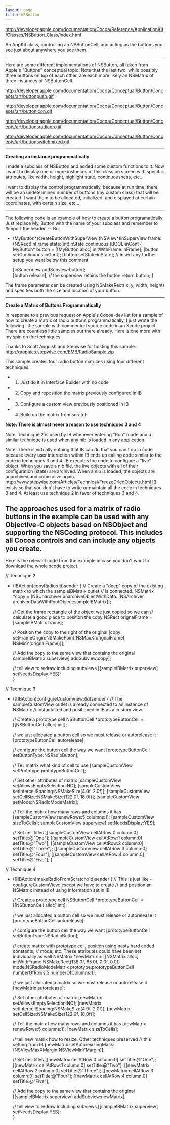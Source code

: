 ```yaml
---
layout: page
title: NSButton
---
```


http://developer.apple.com/documentation/Cocoa/Reference/ApplicationKit/Classes/NSButton_Class/index.html

An AppKit class, controlling an NSButtonCell, and acting as the buttons you see just about anywhere you see them.

----
Here are some different implementations of NSButton, all taken from Apple's "Buttons" conceptual topic. Note that the last two, while possibly three buttons on top of each other, are each more likely an NSMatrix of three instances of NSButtonCell.

http://developer.apple.com/documentation/Cocoa/Conceptual/Button/Concepts/art/buttonpush.gif

http://developer.apple.com/documentation/Cocoa/Conceptual/Button/Concepts/art/buttonicon.gif

http://developer.apple.com/documentation/Cocoa/Conceptual/Button/Concepts/art/buttonsradioon.gif

http://developer.apple.com/documentation/Cocoa/Conceptual/Button/Concepts/art/buttonswitchmixed.gif

----

**Creating an instance programmatically**

I made a subclass of NSButton and added some custom functions to it. Now I want to display one or more instances of this class on screen with specific attributes, like width, height, highlight state, continuousness, etc...

I want to display the control programmatically, because at run time, there will be an undetermined number of buttons (my custom class) that will be created. I want them to be allocated, initialized, and displayed at certain coordinates, with certain size, etc...

----

The following code is an example of how to create a button programatically.  Just replace My_Button with the name of your subclass and remember to #import the header.   -- Bo

    
- (MyButton*)createButtonWithSuperView:(NSView*)inSuperView frame:(NSRect)inFrame state:(int)inState continuous:(BOOL)inCont
{
	MyButton* button = [[MyButton alloc] initWithFrame:inFrame];
	[button setContinuous:inCont];
	[button setState:inState];
	// insert any further setup you want below this comment
	
	[inSuperView addSubview:button];  
	[button release];  // the superview retains the button
	return button;
}


The frame parameter can be created using NSMakeRect( x, y, width, height) and specifies both the size and location of your button.

----
**Create a Matrix of Buttons Programmatically**

In response to a previous request on Apple's Cocoa-dev list for a sample of how to create a matrix of radio buttons programmatically, I just wrote the following little sample with commented source code in an Xcode project.  There are countless little samples out there already. Here is one more with my spin on the techniques.

Thanks to Scott Anguish and Stepwise for hosting this sample: http://graphics.stepwise.com/EMB/RadioSample.zip

This sample creates four radio button matrices using four different techniques:

* 1) Just do it in Interface Builder with no code
* 2) Copy and reposition the matrix previously configured in IB
* 3) Configure a custom view previously positioned in IB
* 4) Build up the matrix from scratch
 
**Note: There is almost never a reason to use techniques 3 and 4**

Note: Technique 2 is used by IB whenever entering "Run" mode and a similar technique is used when any nib is loaded in any application.

Note: There is virtually nothing that IB can do that you can't do in code because every user interaction within IB ends up calling code similar to the code in techniques 3 and 4. IB executes the code to configure a "live" object.  When you save a nib file, the live objects with all of their configuration (state) are archived.  When a nib is loaded, the objects are unarchived and come alive again. http://www.stepwise.com/Articles/Technical/FreezeDriedObjects.html IB exists so that you don't have to write or maintain all the code in techniques 3 and 4.  At least use technique 2 in favor of techniques 3 and 4.

The approaches used for a matrix of radio buttons in the example can be used with any Objective-C objects based on NSObject and supporting the NSCoding protocol.  This includes all Cocoa controls and can include any objects you create.
----
Here is the relevant code from the example in case you don't want to download the whole xcode project.
    
// Technique 2
- (IBAction)copyRadio:(id)sender
{ // Create a "deep" copy of the existing matrix to which the sampleIBMatrix outlet 
  // is connected.
  NSMatrix *copy = [NSUnarchiver unarchiveObjectWithData:
    [NSArchiver archivedDataWithRootObject:sampleIBMatrix]];
    
  // Get the frame rectangle of the object we just copied so we can
  // calculate a good place to position the copy
  NSRect   orignalFrame = [sampleIBMatrix frame];
  
  // Position the copy to the right of the original
  [copy setFrameOrigin:NSMakePoint(NSMaxX(orignalFrame), NSMinY(orignalFrame))]; 
  
  // Add the copy to the same view that contains the original
  sampleIBMatrix superview] addSubview:copy];
  
  // tell view to redraw including subviews
  [[sampleIBMatrix superview] setNeedsDisplay:YES];    
}

    
// Technique 3
- ([[IBAction)configureCustomView:(id)sender
{ // The sampleCustomView outlet is already connected to an instance of NSMatrix
  // instantaited and positioned in IB as a custom view.
  
  // Create a prototype cell
  NSButtonCell   *prototypeButtonCell = [[NSButtonCell alloc] init];
  
  // we just allocated a button cell so we must release or autorelease it
  [prototypeButtonCell autorelease];
  
  // configure the button cell the way we want
  [prototypeButtonCell setButtonType:NSRadioButton];
  
  // Tell matrix what kind of cell to use
  [sampleCustomView setPrototype:prototypeButtonCell];
  
  // Set other attributes of matrix
  [sampleCustomView setAllowsEmptySelection:NO];
  [sampleCustomView setIntercellSpacing:NSMakeSize(4.0f, 2.0f)];
  [sampleCustomView setCellSize:NSMakeSize(122.0f, 18.0f)];
  [sampleCustomView setMode:NSRadioModeMatrix];
  
  // Tell the matrix how many rows and columns it has
  [sampleCustomView renewRows:5 columns:1];
  [sampleCustomView sizeToCells];
  sampleCustomView superview] setNeedsDisplay:YES];
  
  // Set cell titles
  [[sampleCustomView cellAtRow:0 column:0] setTitle:@"One"];
  [[sampleCustomView cellAtRow:1 column:0] setTitle:@"Two"];
  [[sampleCustomView cellAtRow:2 column:0] setTitle:@"Three"];
  [[sampleCustomView cellAtRow:3 column:0] setTitle:@"Four"];
  [[sampleCustomView cellAtRow:4 column:0] setTitle:@"Five"];
}

    
// Technique 4
- ([[IBAction)makeRadioFromScratch:(id)sender
{ // This is just like -configureCustomView: except we have to create
  // and position an NSMatrix instead of using information set in IB

  // Create a prototype cell
  NSButtonCell   *prototypeButtonCell = [[NSButtonCell alloc] init];
  
  // we just allocated a button cell so we must release or autorelease it
  [prototypeButtonCell autorelease];
  
  // configure the button cell the way we want
  [prototypeButtonCell setButtonType:NSRadioButton];
  
  // create matrix with prototype cell, position using nasty hard coded constants, 
  // mode, etc.  These attributes could have been set individually as well
  NSMatrix       *newMatrix = [[NSMatrix alloc] 
    initWithFrame:NSMakeRect(138.0f, 85.0f, 0.0f, 0.0f)
    mode:NSRadioModeMatrix
    prototype:prototypeButtonCell 
    numberOfRows:5 
    numberOfColumns:1];
    
  // we just allocated a matrix so we must release or autorelease it
  [newMatrix autorelease];

  // Set other attributes of matrix
  [newMatrix setAllowsEmptySelection:NO];
  [newMatrix setIntercellSpacing:NSMakeSize(4.0f, 2.0f)];
  [newMatrix setCellSize:NSMakeSize(122.0f, 18.0f)];
  
  // Tell the matrix how many rows and columns it has
  [newMatrix renewRows:5 columns:1];
  [newMatrix sizeToCells];
  
  // tell new matrix how to resize.  Other techniques preserved
  // this setting from IB
  [newMatrix setAutoresizingMask:(NSViewMaxXMargin|NSViewMinYMargin)];
  
  // Set cell titles
  [[newMatrix cellAtRow:0 column:0] setTitle:@"One"];
  [[newMatrix cellAtRow:1 column:0] setTitle:@"Two"];
  [[newMatrix cellAtRow:2 column:0] setTitle:@"Three"];
  [[newMatrix cellAtRow:3 column:0] setTitle:@"Four"];
  [[newMatrix cellAtRow:4 column:0] setTitle:@"Five"];

  // Add the copy to the same view that contains the original
  [[sampleIBMatrix superview] addSubview:newMatrix];
  
  // tell view to redraw including subviews
  [[sampleIBMatrix superview] setNeedsDisplay:YES];    
}


